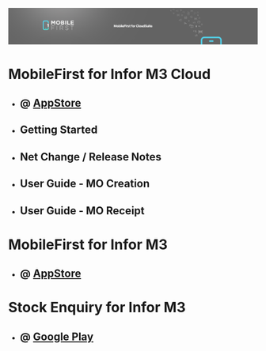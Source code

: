 ![LeanSwift MobileFirst](../../../images/banner-mobilefirst-cloudsuite.jpg)

# MobileFirst for Infor M3 Cloud

- ## @ [AppStore](https://apps.apple.com/us/app/mobilefirst-for-infor-m3-cloud/id1501667398)
- ## Getting Started
- ## Net Change / Release Notes
- ## User Guide - MO Creation 
- ## User Guide - MO Receipt 


# MobileFirst for Infor M3

- ## @ [AppStore](https://apps.apple.com/us/app/mobilefirst-for-infor-m3/id1096742205)



# Stock Enquiry for Infor M3 

- ## @ [Google Play](https://play.google.com/store/apps/details?id=com.leanswift.android.stockenquiry)
